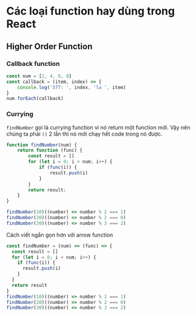 # Các loại function hay dùng trong React

## Higher Order Function

### Callback function

```js
const num = [2, 4, 6, 8]
const callback = (item, index) => {
    console.log('STT: ', index, 'la ', item)
}
num.forEach(callback)
``` 

### Currying
`findNumber` gọi là currying function vì nó return một function mới. Vậy nên chúng ta phải `()` 2 lần thì nó mới chạy hết code trong nó được.

```js
function findNumber(num) {
    return function (func) {
        const result = []
        for (let i = 0; i < num; i++) {
            if (func(i)) {
                result.push(i)
            }
        }
        return result;
    }
}

findNumber(10)((number) => number % 2 === 1)
findNumber(20)((number) => number % 2 === 0)
findNumber(30)((number) => number % 3 === 2)
``` 

Cách viết ngắn gọn hơn với arrow function

```js
const findNumber = (num) => (func) => {
  const result = []
  for (let i = 0; i < num; i++) {
    if (func(i)) {
      result.push(i)
    }
  }
  return result
}
findNumber(10)((number) => number % 2 === 1)
findNumber(20)((number) => number % 2 === 0)
findNumber(30)((number) => number % 3 === 2)